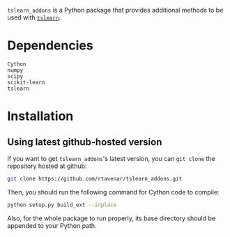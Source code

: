 `tslearn_addons` is a Python package that provides additional methods to be used with [`tslearn`](https://github.com/rtavenar/tslearn).

# Dependencies

```
Cython
numpy
scipy
scikit-learn
tslearn
```

# Installation

## Using latest github-hosted version

If you want to get `tslearn_addons`'s latest version, you can `git clone` the repository hosted at github:
```bash
git clone https://github.com/rtavenar/tslearn_addons.git
```

Then, you should run the following command for Cython code to compile:
```bash
python setup.py build_ext --inplace
```

Also, for the whole package to run properly, its base directory should be appended to your Python path.
